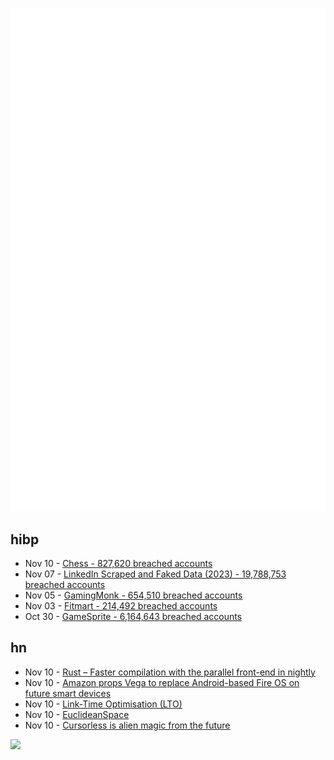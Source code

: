 ![Metrics](https://raw.githubusercontent.com/phixion/phixion/master/metrics.svg)

## hibp

<!--
for https://github.com/phixion/phixion/blob/main/.github/workflows/feeds.yml
-->
<!--START_SECTION:haveibeenpwnd-->
- Nov 10 - [Chess - 827,620 breached accounts](https://haveibeenpwned.com/PwnedWebsites#Chess)
- Nov 07 - [LinkedIn Scraped and Faked Data (2023) - 19,788,753 breached accounts](https://haveibeenpwned.com/PwnedWebsites#LinkedInScrape2023)
- Nov 05 - [GamingMonk - 654,510 breached accounts](https://haveibeenpwned.com/PwnedWebsites#GamingMonk)
- Nov 03 - [Fitmart - 214,492 breached accounts](https://haveibeenpwned.com/PwnedWebsites#Fitmart)
- Oct 30 - [GameSprite - 6,164,643 breached accounts](https://haveibeenpwned.com/PwnedWebsites#GameSprite)
<!--END_SECTION:haveibeenpwnd-->

## hn

<!--
for https://github.com/phixion/phixion/blob/main/.github/workflows/feeds.yml
-->
<!--START_SECTION:hn-->
- Nov 10 - [Rust – Faster compilation with the parallel front-end in nightly](https://blog.rust-lang.org/2023/11/09/parallel-rustc.html)
- Nov 10 - [Amazon props Vega to replace Android-based Fire OS on future smart devices](https://goodereader.com/blog/amazon-news/amazon-props-vega-to-replace-android-based-fire-os-on-future-smart-devices)
- Nov 10 - [Link-Time Optimisation (LTO)](https://convolv.es/guides/lto/)
- Nov 10 - [EuclideanSpace](https://euclideanspace.com/)
- Nov 10 - [Cursorless is alien magic from the future](https://xeiaso.net/notes/cursorless-alien-magic/)
<!--END_SECTION:hn-->

<!--
for https://yhype.me
-->
![](https://hit.yhype.me/github/profile?user_id=13013670)
